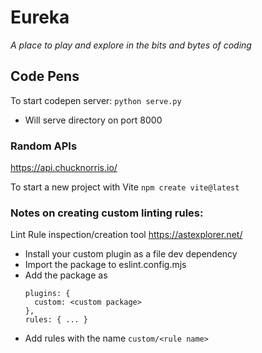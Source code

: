 # Eureka
_A place to play and explore in the bits and bytes of coding_

## Code Pens
To start codepen server:
`python serve.py`
 - Will serve directory on port 8000

### Random APIs
https://api.chucknorris.io/


To start a new project with Vite
`npm create vite@latest`


### Notes on creating custom linting rules:
Lint Rule inspection/creation tool
https://astexplorer.net/


- Install your custom plugin as a file dev dependency
- Import the package to eslint.config.mjs
- Add the package as 
   ```
   plugins: {
     custom: <custom package>
   },
   rules: { ... }
- Add rules with the name `custom/<rule name>`